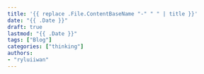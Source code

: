 ```yaml
---
title: '{{ replace .File.ContentBaseName "-" " " | title }}'
date: "{{ .Date }}"
draft: true
lastmod: "{{ .Date }}"
tags: ["Blog"]
categories: ["thinking"]
authors:
- "ryluiiwan"
---
```


